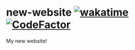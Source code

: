 # new-website [![wakatime](https://wakatime.com/badge/github/sourTaste000/new-website.svg)](https://wakatime.com/badge/github/sourTaste000/new-website) [![CodeFactor](https://www.codefactor.io/repository/github/sourtaste000/new-website/badge)](https://www.codefactor.io/repository/github/sourtaste000/new-website)
My new website!
